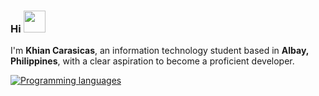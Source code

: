 ### Hi <img src="https://emojis.slackmojis.com/emojis/images/1536351075/4594/blob-wave.gif" width="35"/>

I'm **Khian Carasicas**, an information technology student based in **Albay, Philippines**, with a clear aspiration to become a proficient developer.

[![Programming languages](https://github-readme-stats.vercel.app/api/top-langs/?username=khiancarasicas&theme=transparent)](https://github.com/khiancarasicas)
